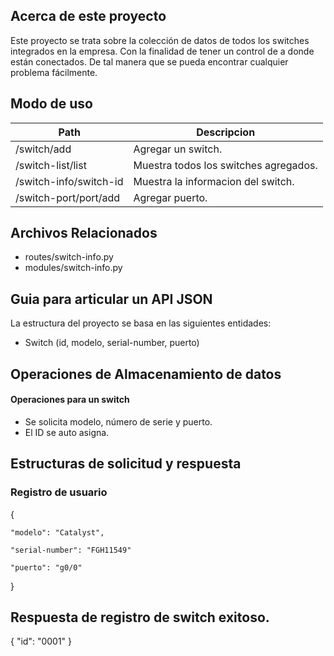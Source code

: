## Acerca de este proyecto
Este proyecto se trata sobre la colección de datos de todos los switches integrados en la empresa. Con la finalidad de tener un control de a donde están conectados. De tal manera que se pueda encontrar cualquier problema fácilmente.

## Modo de uso

| Path                   | Descripcion                           |
|------------------------|---------------------------------------|
| /switch/add            | Agregar un switch.                    |
| /switch-list/list      | Muestra todos los switches agregados. |
| /switch-info/switch-id | Muestra la informacion del switch.    |
| /switch-port/port/add  | Agregar puerto.                       |

## Archivos Relacionados
-	routes/switch-info.py
-	modules/switch-info.py

## Guia para articular un API JSON
La estructura del proyecto se basa en las siguientes entidades:
-	Switch (id, modelo, serial-number, puerto)



## Operaciones de Almacenamiento de datos
#### Operaciones para un switch
-	Se solicita modelo, número de serie y puerto.
-	El ID se auto asigna.
## Estructuras de solicitud y respuesta
### Registro de usuario
{

    "modelo": "Catalyst",

    "serial-number": "FGH11549"

    "puerto": "g0/0"


}

## Respuesta de registro de switch exitoso.
{ "id": "0001" }
